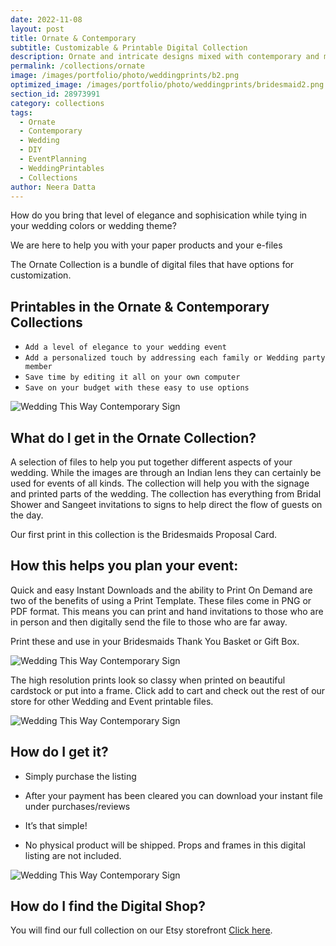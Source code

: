 ```yaml
---
date: 2022-11-08 
layout: post
title: Ornate & Contemporary
subtitle: Customizable & Printable Digital Collection
description: Ornate and intricate designs mixed with contemporary and modern stationary options. 
permalink: /collections/ornate
image: /images/portfolio/photo/weddingprints/b2.png
optimized_image: /images/portfolio/photo/weddingprints/bridesmaid2.png
section_id: 28973991
category: collections
tags:
  - Ornate
  - Contemporary
  - Wedding
  - DIY
  - EventPlanning
  - WeddingPrintables
  - Collections
author: Neera Datta
---
```

How do you bring that level of elegance and sophisication while tying in your wedding colors or wedding theme? 

 We are here to help you with your paper products and your e-files

The Ornate Collection is a bundle of digital files that have options for customization. 


## Printables in the Ornate & Contemporary Collections 

- `Add a level of elegance to your wedding event`
- `Add a personalized touch by addressing each family or Wedding party member`
- `Save time by editing it all on your own computer`
- `Save on your budget with these easy to use options`

![Wedding This Way Contemporary Sign](https://i.etsystatic.com/21226651/r/il/c01b3c/4387598774/il_1588xN.4387598774_tgfs.jpg)

## What do I get in the Ornate Collection? 
A selection of files to help you put together different aspects of your wedding. While the images are through an Indian lens they can certainly be used for events of all kinds. The collection will help you with the signage and printed parts of the wedding. The collection has everything from Bridal Shower and Sangeet invitations to signs to help direct the flow of guests on the day. 

Our first print in this collection is the Bridesmaids Proposal Card.

##  How this helps you plan your event: 
Quick and easy Instant Downloads and the ability to Print On Demand are two of the benefits of using a Print Template. These files come in PNG or PDF format. This means you can print and hand invitations to those who are in person and then digitally send the file to those who are far away. 

Print these and use in your Bridesmaids Thank You Basket or Gift Box. 

![Wedding This Way Contemporary Sign](https://i.etsystatic.com/21226651/r/il/2c373d/4353858868/il_1588xN.4353858868_nw70.jpg
)


The high resolution prints look so classy when printed on beautiful cardstock or put into a frame. Click add to cart and check out the rest of our store for other Wedding and Event printable files. 

![Wedding This Way Contemporary Sign](https://i.etsystatic.com/21226651/r/il/059920/4353737686/il_1588xN.4353737686_2wik.jpg)


##  How do I get it? 

*  Simply purchase the listing 


 * After your payment has been cleared you can download your instant file under purchases/reviews

 *  It’s that simple!  

 * No physical product will be shipped. Props and frames in this digital listing are not included. 

![Wedding This Way Contemporary Sign](https://i.etsystatic.com/21226651/r/il/f46ed5/4353736068/il_1588xN.4353736068_lasb.jpg)





##  How do I find the Digital Shop? 


You will find our full collection on our Etsy storefront [Click here](https://www.etsy.com/shop/TwoCupsOfChaa).